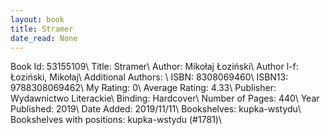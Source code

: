 ```yaml
---
layout: book
title: Stramer
date_read: None
---
```


Book Id: 53155109\ 
Title: Stramer\ 
Author: Mikołaj Łoziński\ 
Author l-f: Łoziński, Mikołaj\ 
Additional Authors: \ 
ISBN: 8308069460\ 
ISBN13: 9788308069462\ 
My Rating: 0\ 
Average Rating: 4.33\ 
Publisher: Wydawnictwo Literackie\ 
Binding: Hardcover\ 
Number of Pages: 440\ 
Year Published: 2019\ 
Date Added: 2019/11/11\ 
Bookshelves: kupka-wstydu\ 
Bookshelves with positions: kupka-wstydu (#1781)\ 

